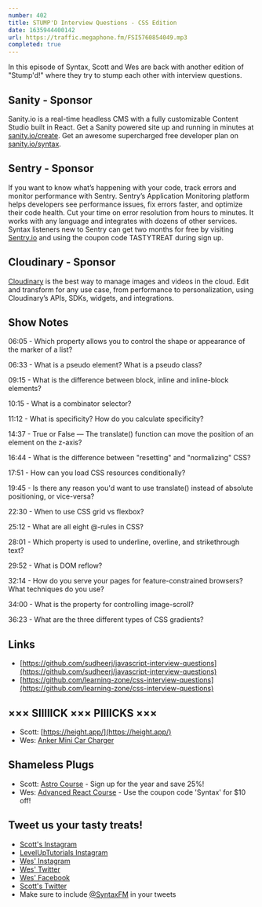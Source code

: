 ```yaml
---
number: 402
title: STUMP'D Interview Questions - CSS Edition
date: 1635944400142
url: https://traffic.megaphone.fm/FSI5760854049.mp3
completed: true
---
```


In this episode of Syntax, Scott and Wes are back with another edition of "Stump'd!" where they try to stump each other with interview questions.

## Sanity - Sponsor
Sanity.io is a real-time headless CMS with a fully customizable Content Studio built in React. Get a Sanity powered site up and running in minutes at [sanity.io/create](https://www.sanity.io/create). Get an awesome supercharged free developer plan on [sanity.io/syntax](https://www.sanity.io/syntax).

## Sentry - Sponsor
If you want to know what’s happening with your code, track errors and monitor performance with Sentry. Sentry’s Application Monitoring platform helps developers see performance issues, fix errors faster, and optimize their code health. Cut your time on error resolution from hours to minutes. It works with any language and integrates with dozens of other services. Syntax listeners new to Sentry can get two months for  free by visiting [Sentry.io](https://sentry.io) and using the coupon code TASTYTREAT during sign up.

## Cloudinary - Sponsor
[Cloudinary](https://cloudinary.com/?utm_source=Syntax.fm&utm_medium=Podcast&utm_content=Cloudinary_Syntax_podcast) is the best way to manage images and videos in the cloud. Edit and transform for any use case, from performance to personalization, using Cloudinary’s APIs, SDKs, widgets, and integrations.

## Show Notes

06:05 - Which property allows you to control the shape or appearance of the marker of a list?

06:33 - What is a pseudo element? What is a pseudo class?

09:15 - What is the difference between block, inline and inline-block elements?

10:15 - What is a combinator selector?

11:12 - What is specificity? How do you calculate specificity?

14:37 - True or False — The translate() function can move the position of an element on the z-axis?

16:44 - What is the difference between "resetting" and "normalizing" CSS?

17:51 - How can you load CSS resources conditionally?

19:45 - Is there any reason you'd want to use translate() instead of absolute positioning, or vice-versa?

22:30 - When to use CSS grid vs flexbox?

25:12 - What are all eight @-rules in CSS?

28:01 - Which property is used to underline, overline, and strikethrough text?

29:52 - What is DOM reflow?

32:14 - How do you serve your pages for feature-constrained browsers? What techniques do you use?

34:00 - What is the property for controlling image-scroll?

36:23 - What are the three different types of CSS gradients?

## Links
* [https://github.com/sudheerj/javascript-interview-questions](https://github.com/sudheerj/javascript-interview-questions)
* [https://github.com/learning-zone/css-interview-questions](https://github.com/learning-zone/css-interview-questions)

## ××× SIIIIICK ××× PIIIICKS ×××
* Scott: [https://height.app/](https://height.app/)
* Wes: [Anker Mini Car Charger](https://www.amazon.com/Anker-Charger-PowerDrive-Adapter-iPhone/dp/B07PGT7LSR/)

## Shameless Plugs
* Scott: [Astro Course](https://www.leveluptutorials.com/pro) - Sign up for the year and save 25%!
* Wes: [Advanced React Course](https://advancedreact.com/) - Use the coupon code 'Syntax' for $10 off!

## Tweet us your tasty treats!
* [Scott's Instagram](https://www.instagram.com/stolinski/)
* [LevelUpTutorials Instagram](https://www.instagram.com/LevelUpTutorials/)
* [Wes' Instagram](https://www.instagram.com/wesbos/)
* [Wes' Twitter](https://twitter.com/wesbos)
* [Wes' Facebook](https://www.facebook.com/wesbos.developer)
* [Scott's Twitter](https://twitter.com/stolinski)
* Make sure to include [@SyntaxFM](https://twitter.com/SyntaxFM) in your tweets